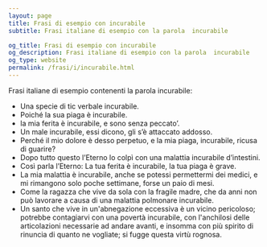 ```yaml
---
layout: page
title: Frasi di esempio con incurabile 
subtitle: Frasi italiane di esempio con la parola  incurabile

og_title: Frasi di esempio con incurabile 
og_description: Frasi italiane di esempio con la parola  incurabile
og_type: website
permalink: /frasi/i/incurabile.html
---
```


Frasi italiane di esempio contenenti la parola incurabile:


- Una specie di tic verbale incurabile.
- Poiché la sua piaga è incurabile.
- la mia ferita è incurabile, e sono senza peccato’.
- Un male incurabile, essi dicono, gli s’è attaccato addosso.
- Perché il mio dolore è desso perpetuo, e la mia piaga, incurabile, ricusa di guarire?
- Dopo tutto questo l’Eterno lo colpì con una malattia incurabile d’intestini.
- Così parla l’Eterno: La tua ferita è incurabile, la tua piaga è grave.
- La mia malattia è incurabile, anche se potessi permettermi dei medici, e mi rimangono solo poche settimane, forse un paio di mesi.
- Come la ragazza che vive da sola con la fragile madre, che da anni non può lavorare a causa di una malattia polmonare incurabile.
- Un santo che vive in un'abnegazione eccessiva è un vicino pericoloso; potrebbe contagiarvi con una povertà incurabile, con l'anchilosi delle articolazioni necessarie ad andare avanti, e insomma con più spirito di rinuncia di quanto ne vogliate; si fugge questa virtù rognosa.
